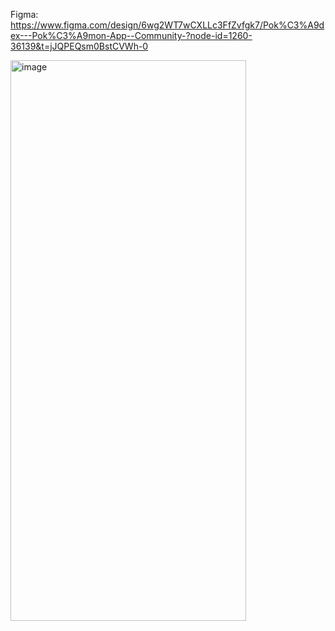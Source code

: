 
Figma: https://www.figma.com/design/6wg2WT7wCXLLc3FfZvfgk7/Pok%C3%A9dex---Pok%C3%A9mon-App--Community-?node-id=1260-36139&t=jJQPEQsm0BstCVWh-0

<img width="377" height="897" alt="image" src="https://github.com/user-attachments/assets/99e3d702-8c2a-4b91-afaf-cc28fc1c7e45" />

